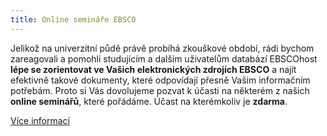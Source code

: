 ```yaml
---
title: Online semináře EBSCO
---
```


Jelikož na univerzitní půdě právě probíhá zkouškové období, rádi bychom
zareagovali a pomohli studujícím a dalším uživatelům databází EBSCOhost **lépe se
zorientovat ve Vašich elektronických zdrojích EBSCO** a najít efektivně takové
dokumenty, které odpovídají přesně Vašim informačním potřebám. Proto si Vás
dovolujeme pozvat k účasti na některém z našich  **online seminářů**, které
pořádáme. Účast na kterémkoliv je **zdarma**.  

[Více informací](ebsco-newsletter-06-2016.html)
